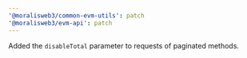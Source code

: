 ```yaml
---
'@moralisweb3/common-evm-utils': patch
'@moralisweb3/evm-api': patch
---
```


Added the `disableTotal` parameter to requests of paginated methods.
